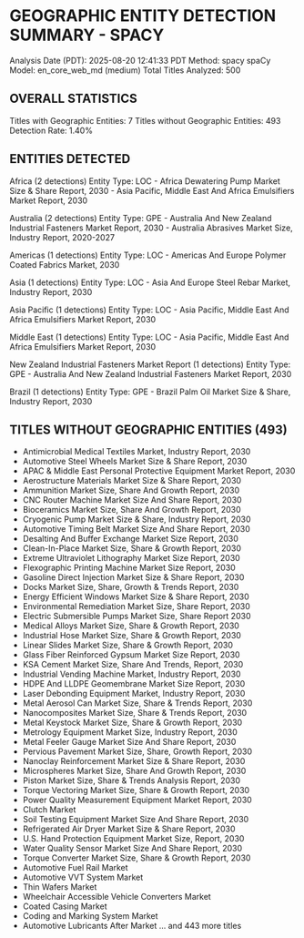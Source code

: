 GEOGRAPHIC ENTITY DETECTION SUMMARY - SPACY
================================================================================
Analysis Date (PDT): 2025-08-20 12:41:33 PDT
Method: spacy
spaCy Model: en_core_web_md (medium)
Total Titles Analyzed: 500

OVERALL STATISTICS
--------------------------------------------------
Titles with Geographic Entities: 7
Titles without Geographic Entities: 493
Detection Rate: 1.40%

ENTITIES DETECTED
--------------------------------------------------

Africa (2 detections)
  Entity Type: LOC
    - Africa Dewatering Pump Market Size & Share Report, 2030
    - Asia Pacific, Middle East And Africa Emulsifiers Market Report, 2030

Australia (2 detections)
  Entity Type: GPE
    - Australia And New Zealand Industrial Fasteners Market Report, 2030
    - Australia Abrasives Market Size, Industry Report, 2020-2027

Americas (1 detections)
  Entity Type: LOC
    - Americas And Europe Polymer Coated Fabrics Market, 2030

Asia (1 detections)
  Entity Type: LOC
    - Asia And Europe Steel Rebar Market, Industry Report, 2030

Asia Pacific (1 detections)
  Entity Type: LOC
    - Asia Pacific, Middle East And Africa Emulsifiers Market Report, 2030

Middle East (1 detections)
  Entity Type: LOC
    - Asia Pacific, Middle East And Africa Emulsifiers Market Report, 2030

New Zealand Industrial Fasteners Market Report (1 detections)
  Entity Type: GPE
    - Australia And New Zealand Industrial Fasteners Market Report, 2030

Brazil (1 detections)
  Entity Type: GPE
    - Brazil Palm Oil Market Size & Share, Industry Report, 2030


TITLES WITHOUT GEOGRAPHIC ENTITIES (493)
--------------------------------------------------
  - Antimicrobial Medical Textiles Market, Industry Report, 2030
  - Automotive Steel Wheels Market Size & Share Report, 2030
  - APAC & Middle East Personal Protective Equipment Market Report, 2030
  - Aerostructure Materials Market Size & Share Report, 2030
  - Ammunition Market Size, Share And Growth Report, 2030
  - CNC Router Machine Market Size And Share Report, 2030
  - Bioceramics Market Size, Share And Growth Report, 2030
  - Cryogenic Pump Market Size & Share, Industry Report, 2030
  - Automotive Timing Belt Market Size And Share Report, 2030
  - Desalting And Buffer Exchange Market Size Report, 2030
  - Clean-In-Place Market Size, Share & Growth Report, 2030
  - Extreme Ultraviolet Lithography Market Size Report, 2030
  - Flexographic Printing Machine Market Size Report, 2030
  - Gasoline Direct Injection Market Size & Share Report, 2030
  - Docks Market Size, Share, Growth & Trends Report, 2030
  - Energy Efficient Windows Market Size & Share Report, 2030
  - Environmental Remediation Market Size, Share Report, 2030
  - Electric Submersible Pumps Market Size, Share Report 2030
  - Medical Alloys Market Size, Share & Growth Report, 2030
  - Industrial Hose Market Size, Share & Growth Report, 2030
  - Linear Slides Market Size, Share & Growth Report, 2030
  - Glass Fiber Reinforced Gypsum Market Size Report, 2030
  - KSA Cement Market Size, Share And Trends, Report, 2030
  - Industrial Vending Machine Market, Industry Report, 2030
  - HDPE And LLDPE Geomembrane Market Size Report, 2030
  - Laser Debonding Equipment Market, Industry Report, 2030
  - Metal Aerosol Can Market Size, Share & Trends Report, 2030
  - Nanocomposites Market Size, Share & Trends Report, 2030
  - Metal Keystock Market Size, Share & Growth Report, 2030
  - Metrology Equipment Market Size, Industry Report, 2030
  - Metal Feeler Gauge Market Size And Share Report, 2030
  - Pervious Pavement Market Size, Share, Growth Report, 2030
  - Nanoclay Reinforcement Market Size & Share Report, 2030
  - Microspheres Market Size, Share And Growth Report, 2030
  - Piston Market Size, Share & Trends Analysis Report, 2030
  - Torque Vectoring Market Size, Share & Growth Report, 2030
  - Power Quality Measurement Equipment Market Report, 2030
  - Clutch Market
  - Soil Testing Equipment Market Size And Share Report, 2030
  - Refrigerated Air Dryer Market Size & Share Report, 2030
  - U.S. Hand Protection Equipment Market Size, Report, 2030
  - Water Quality Sensor Market Size And Share Report, 2030
  - Torque Converter Market Size, Share & Growth Report, 2030
  - Automotive Fuel Rail Market
  - Automotive VVT System Market
  - Thin Wafers Market
  - Wheelchair Accessible Vehicle Converters Market
  - Coated Casing Market
  - Coding and Marking System Market
  - Automotive Lubricants After Market
  ... and 443 more titles